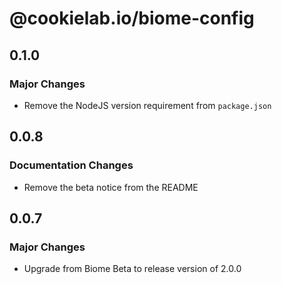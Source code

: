 # @cookielab.io/biome-config

## 0.1.0

### Major Changes

- Remove the NodeJS version requirement from `package.json`

## 0.0.8

### Documentation Changes

- Remove the beta notice from the README

## 0.0.7

### Major Changes

- Upgrade from Biome Beta to release version of 2.0.0
